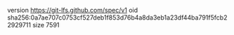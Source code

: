 version https://git-lfs.github.com/spec/v1
oid sha256:0a7ae707c0753cf527deb1f853d76b4a8da3eb1a23df44ba791f5fcb22929711
size 7591
